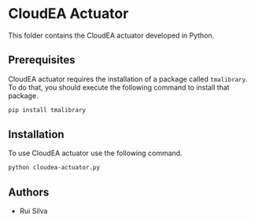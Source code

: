 # CloudEA Actuator

This folder contains the CloudEA actuator developed in Python.


## Prerequisites

CloudEA actuator requires the installation of a package called `tmalibrary`. To do that, you should execute the following command to install that package.

```sh
pip install tmalibrary
```


## Installation

To use CloudEA actuator use the following command.

```sh
python cloudea-actuator.py
```

## Authors
* Rui Silva